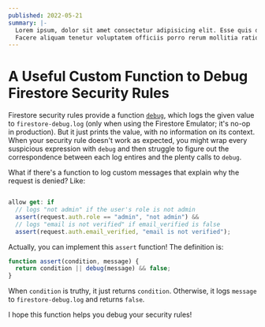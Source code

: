 ```yaml
---
published: 2022-05-21
summary: |-
  Lorem ipsum, dolor sit amet consectetur adipisicing elit. Esse quis dolor animi nostrum reprehenderit nihil nulla magni aperiam rem.
  Facere aliquam tenetur voluptatem officiis porro rerum mollitia ratione provident id.
---
```


# A Useful Custom Function to Debug Firestore Security Rules

Firestore security rules provide a function [`debug`](https://firebase.google.com/docs/reference/rules/rules.debug#debug), which logs the given value to `firestore-debug.log` (only when using the Firestore Emulator; it's no-op in production). But it just prints the value, with no information on its context. When your security rule doesn't work as expected, you might wrap every suspicious expression with `debug` and then struggle to figure out the correspondence between each log entires and the plenty calls to `debug`.

What if there's a function to log custom messages that explain why the request is denied? Like:

```js

allow get: if
  // logs "not admin" if the user's role is not admin
  assert(request.auth.role == "admin", "not admin") &&
  // logs "email is not verified" if email_verified is false
  assert(request.auth.email_verified, "email is not verified");
```

Actually, you can implement this `assert` function! The definition is:

```js
function assert(condition, message) {
  return condition || debug(message) && false;
}
```

When `condition` is truthy, it just returns `condition`. Otherwise, it logs `message` to `firestore-debug.log` and returns `false`.

I hope this function helps you debug your security rules!
